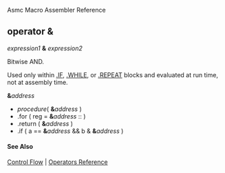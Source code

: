 Asmc Macro Assembler Reference

## operator &

_expression1_ **&** _expression2_

Bitwise AND.

Used only within [.IF](../directive/dot-if.md), [.WHILE](../directive/dot-while.md), or [.REPEAT](../directive/dot-repeat.md) blocks and evaluated at run time, not at assembly time.

**&**_address_

- _procedure_( **&**_address_ )
- .for ( reg = **&**_address_ :: )
- .return ( **&**_address_ )
- .if ( a == **&**_address_ && b & **&**_address_ )

#### See Also

[Control Flow](control-flow.md) | [Operators Reference](readme.md)
